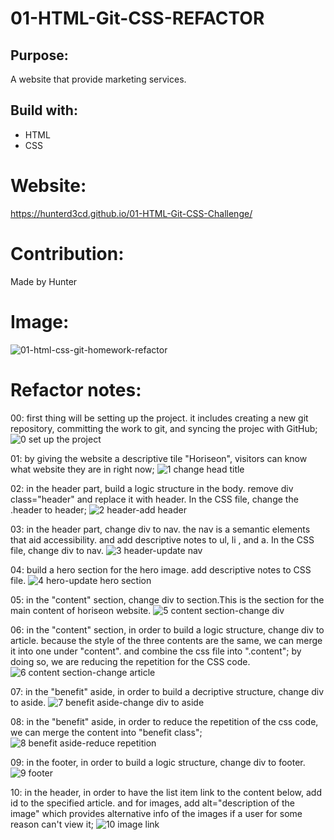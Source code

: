 # 01-HTML-Git-CSS-REFACTOR

## Purpose:
A website that provide marketing services.

## Build with:
* HTML
* CSS

# Website:
https://hunterd3cd.github.io/01-HTML-Git-CSS-Challenge/

# Contribution:
Made by Hunter

# Image:
![01-html-css-git-homework-refactor](https://user-images.githubusercontent.com/82790906/117582479-07b8fe00-b0b7-11eb-9b24-7b05f7419f55.png)

# Refactor notes:
00: first thing will be setting up the project. it includes creating a new git repository, committing the work to git, and syncing the projec with GitHub;
![0  set up the project](https://user-images.githubusercontent.com/82790906/117556021-6a5bbc80-b019-11eb-9b23-e574d2df5f82.PNG)

01: by giving the website a descriptive tile "Horiseon", visitors can know what website they are in right now;
![1 change head title](https://user-images.githubusercontent.com/82790906/117555661-eb18b980-b015-11eb-978a-15921edbb17d.PNG)

02: in the header part, build a logic structure in the body. remove div class="header" and replace it with header. In the CSS file, change the .header to header;
![2  header-add header](https://user-images.githubusercontent.com/82790906/117556615-a265fe00-b01f-11eb-8832-e36a1a8e3562.PNG)

03: in the header part, change div to nav. the nav is a semantic elements that aid accessibility. and add descriptive notes to  ul, li , and a. In the CSS file, change div to nav.
![3  header-update nav](https://user-images.githubusercontent.com/82790906/117556940-00e0ab80-b023-11eb-9e01-9029890fdd72.PNG)

04: build a hero section for the hero image. add descriptive notes to CSS file.
![4  hero-update hero section](https://user-images.githubusercontent.com/82790906/117557131-beb86980-b024-11eb-9e56-e5541eb5f916.PNG)

05: in the "content" section, change div to section.This is the section for the main content of horiseon website. 
![5  content section-change div](https://user-images.githubusercontent.com/82790906/117557365-ed374400-b026-11eb-99fa-46491bca2e90.PNG)

06: in the "content" section, in order to build a logic structure, change div to article.
because the style of the three contents are the same, we can merge it into one under "content". and combine the css file into ".content"; by doing so, we are reducing the repetition for the CSS code.
![6  content section-change article](https://user-images.githubusercontent.com/82790906/117562862-fc35ea80-b056-11eb-8667-57e52821ca6f.PNG)

07: in the "benefit" aside, in order to build a decriptive structure, change div to aside.
![7  benefit aside-change div to aside](https://user-images.githubusercontent.com/82790906/117563279-98f98780-b059-11eb-9c7f-f97cf0261891.PNG)

08: in the "benefit" aside, in order to reduce the repetition of the css code, we can merge the content into "benefit class";
![8 benefit aside-reduce repetition](https://user-images.githubusercontent.com/82790906/117563327-fe4d7880-b059-11eb-91ba-6538cadf2f95.PNG)

09: in the footer, in order to build a logic structure, change div to footer. 
![9  footer](https://user-images.githubusercontent.com/82790906/117563447-cc88e180-b05a-11eb-874f-1bb418d0009c.PNG)

10: in the header, in order to have the list item link to the content below, add id to the specified article. and for images, add alt="description of the image" which provides alternative info of the images if a user for some reason can't view it;
![10  image link](https://user-images.githubusercontent.com/82790906/117581295-f3720280-b0b0-11eb-8cf8-0c4516fcb24c.PNG)
